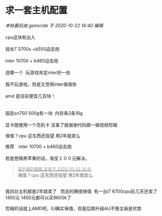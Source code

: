 # 求一套主机配置


<i class="pstatus"> 本帖最后由 genocide 于 2020-10-22 14:40 编辑 </i><br />
<br />
cpu这块有出入<br />
<br />
锐龙7 3700x +b550迫击炮<br />
<br />
inter 10700 + b460迫击炮 <br />
<br />
选哪一个&nbsp;&nbsp;玩游戏肯定inter好一些<br />
<br />
我不玩游戏，但是又觉得inter保值些 <br />
<br />
amd 是目前便宜几百块！<br />
<br />
<br />
固态sn750 500g有一块&nbsp;&nbsp;内存条2条16g <br />
<br />
显卡随便用一个亮机卡 没事了就谢谢代码做一做视频剪辑

保值？cpu 这东西还指望 用2年就卖么

推荐　inter 10700 + b460迫击炮<br />
<br />
若是想搞黑苹果的话，淘宝１００元解决。

<div class="quote"><blockquote><font size="2"><a href="https://www.hostloc.com/forum.php?mod=redirect&amp;goto=findpost&amp;pid=9335954&amp;ptid=757152" target="_blank"><font color="#999999">爱吃醋的醋醋 发表于 2020-10-22 14:41</font></a></font><br />
保值？cpu 这东西还指望 用2年就卖么</blockquote></div><br />
我四台主机都是2年就卖了&nbsp; &nbsp;而且的确很保值&nbsp;&nbsp;有一台i7 6700cpu前几天还卖了1450元 1450元都可以买9600k了

剪辑的话就上AMD吧，IU确实保值，但是后期升级AU不换主板是优势

